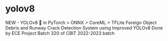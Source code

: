 # yolov8
NEW - YOLOv8 🚀 in PyTorch > ONNX > CoreML > TFLite
Foreign Object Debris and Runway Crack Detection System using Improved YOLOv8
Done by ECE Project Batch 320 of CBIT 2022-2023 batch
